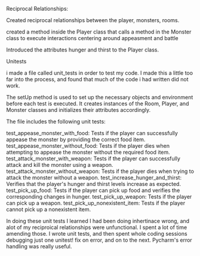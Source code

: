 Reciprocal Relationships:

Created reciprocal relationships between the player, monsters, rooms. 

created a method inside the Player class that calls a method in the Monster class to execute interactions centering around appeasment and battle

Introduced the attributes hunger and thirst to the Player class.



Unitests

i made a file called unit_tests in order to test my code. I made this a little too far into the process, and found that much of the code i had written did not work. 

The setUp method is used to set up the necessary objects and environment before each test is executed. It creates instances of the Room, Player, and Monster classes and initializes their attributes accordingly.

The file includes the following unit tests:

test_appease_monster_with_food: Tests if the player can successfully appease the monster by providing the correct food item.
test_appease_monster_without_food: Tests if the player dies when attempting to appease the monster without the required food item.
test_attack_monster_with_weapon: Tests if the player can successfully attack and kill the monster using a weapon.
test_attack_monster_without_weapon: Tests if the player dies when trying to attack the monster without a weapon.
test_increase_hunger_and_thirst: Verifies that the player's hunger and thirst levels increase as expected.
test_pick_up_food: Tests if the player can pick up food and verifies the corresponding changes in hunger.
test_pick_up_weapon: Tests if the player can pick up a weapon.
test_pick_up_nonexistent_item: Tests if the player cannot pick up a nonexistent item.

In doing these unit tests I learned I had been doing inhertinace wrong, and alot of my reciproical relationships were unfunctional. I spent a lot of time amending those. I wrote unit tests, and then spent whole coding sessions debugging just one unitest! fix on error, and on to the next. Pycharm's error handling was really useful. 
